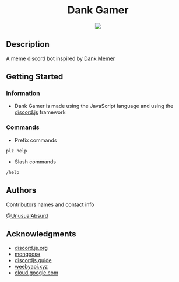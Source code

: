 <div align="center">
  <h1> Dank Gamer </h1>
  <img src="https://cdn.discordapp.com/avatars/813756571842248754/57a62e285f1cac1afd530bf25715003e.png?size=256" />
</div>


## Description

A meme discord bot inspired by [Dank Memer](https://github.com/dankmemer)

## Getting Started

### Information

* Dank Gamer is made using the JavaScript language and using the [discord.js](https://discord.js.org) framework

### Commands

* Prefix commands
```
plz help
```

* Slash commands
```
/help
```
## Authors

Contributors names and contact info

[@UnusualAbsurd](https://github.com/UnusualAbsurd)  


## Acknowledgments

* [discord.js.org](https://discord.js.org)
* [mongoose](https://mongoosejs.com)
* [discordjs.guide](https://discordjs.guide)
* [weebyapi.xyz](https://weebyapi.xyz)
* [cloud.google.com](https://cloud.google.com)
